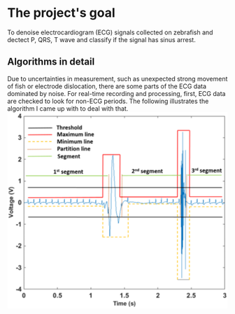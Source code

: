 # The project's goal
To denoise electrocardiogram (ECG) signals collected on zebrafish and dectect P, QRS, T wave and classify if the signal has sinus arrest.

## Algorithms in detail
Due to uncertainties in measurement, such as unexpected strong movement of fish or electrode dislocation, there are some parts of the ECG data dominated by noise. For real-time recording and processing, first, ECG data are checked to look for non-ECG periods. The following illustrates the algorithm I came up with to deal with that.
![](https://github.com/taile2007/Zebrafish-feature-extraction/blob/master/09.PNG)
